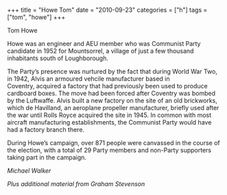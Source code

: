 +++
title = "Howe Tom"
date = "2010-09-23"
categories = ["h"]
tags = ["tom", "howe"]
+++

Tom Howe

Howe was an engineer and AEU member who was Communist Party candidate in 1952 for Mountsorrel, a village of just a few thousand inhabitants south of Loughborough.

The Party’s presence was nurtured by the fact that during World War Two, in 1942, Alvis an armoured vehcile manufacturer based in Coventry, acquired a factory that had previously been used to produce cardboard boxes. The move had been forced after Coventry was bombed by the Luftwaffe. Alvis built a new factory on the site of an old brickworks, which de Havilland, an aeroplane propeller manufacturer, briefly used after the war until Rolls Royce acquired the site in 1945. In common with most aircraft manufacturing establishments, the Communist Party would have had a factory branch there.

During Howe’s campaign, over 871 people were canvassed in the course of the election, with a total of 29 Party members and non-Party supporters taking part in the campaign.

  
_Michael Walker_

_Plus additional material from Graham Stevenson_
